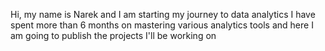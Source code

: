 Hi, my name is Narek and I am starting my journey to data analytics
I have spent more than 6 months on mastering various analytics tools and here I am going to publish the projects I'll be working on
